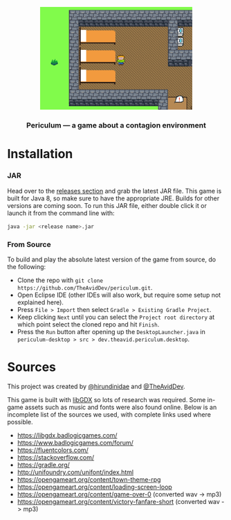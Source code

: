 <p align=center>
    <img alt="In-game screenshot" src="media/game.png" width=70%>
    <h3 align=center>Periculum &mdash; a game about a contagion environment</h3>
</p>

# Installation
### JAR
Head over to the [releases section](https://github.com/TheAvidDev/periculum/releases) and grab the latest JAR file. This game is built for Java 8, so make sure to have the appropriate JRE. Builds for other versions are coming soon. To run this JAR file, either double click it or launch it from the command line with:
```sh
java -jar <release name>.jar
```
### From Source
To build and play the absolute latest version of the game from source, do the following:
 - Clone the repo with `git clone https://github.com/TheAvidDev/periculum.git`.
 - Open Eclipse IDE (other IDEs will also work, but require some setup not explained here).
 - Press `File > Import` then select `Gradle > Existing Gradle Project`.
 - Keep clicking `Next` until you can select the `Project root directory` at which point select the cloned repo and hit `Finish`.
 - Press the `Run` button after opening up the `DesktopLauncher.java` in `periculum-desktop > src > dev.theavid.periculum.desktop`.
 
 # Sources
 This project was created by [@hirundinidae](https://github.com/hirundinidae) and [@TheAvidDev](https://github.com/TheAvidDev).
 
 This game is built with [libGDX](https://libgdx.badlogicgames.com/) so lots of research was required. Some in-game assets such as music and fonts were also found online. Below is an incomplete list of the sources we used, with complete links used where possible.
  - https://libgdx.badlogicgames.com/
  - https://www.badlogicgames.com/forum/
  - https://fluentcolors.com/
  - https://stackoverflow.com/
  - https://gradle.org/
  - http://unifoundry.com/unifont/index.html
  - https://opengameart.org/content/town-theme-rpg
  - https://opengameart.org/content/loading-screen-loop
  - https://opengameart.org/content/game-over-0 (converted wav -> mp3)
  - https://opengameart.org/content/victory-fanfare-short (converted wav -> mp3)
